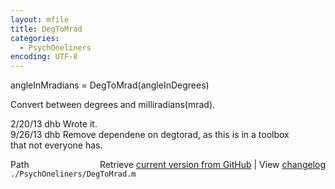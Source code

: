 ```yaml
---
layout: mfile
title: DegToMrad
categories:
  - PsychOneliners
encoding: UTF-8
---
```


angleInMradians = DegToMrad(angleInDegrees)  

Convert between degrees and milliradians(mrad).  

2/20/13  dhb  Wrote it.  
9/26/13  dhb  Remove dependene on degtorad, as this is in a toolbox  
              that not everyone has.  


<div class="code_header" style="text-align:right;">
  <span style="float:left;">Path&nbsp;&nbsp;</span> <span class="counter">Retrieve <a href=
  "https://raw.github.com/Psychtoolbox-3/Psychtoolbox-3/beta/./PsychOneliners/DegToMrad.m">current version from GitHub</a> | View <a href=
  "https://github.com/Psychtoolbox-3/Psychtoolbox-3/commits/beta/./PsychOneliners/DegToMrad.m">changelog</a></span>
</div>
<div class="code">
  <code>./PsychOneliners/DegToMrad.m</code>
</div>
